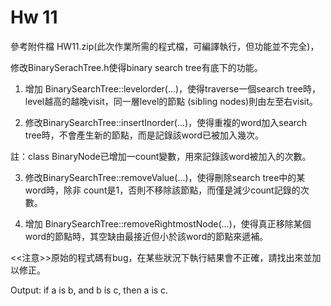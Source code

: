 # Hw 11

參考附件檔 HW11.zip(此次作業所需的程式檔，可編譯執行，但功能並不完全)，

修改BinarySerachTree.h使得binary search tree有底下的功能。

1. 增加 BinarySearchTree::levelorder(...)，使得traverse一個search tree時，level越高的越晚visit，同一層level的節點 (sibling nodes)則由左至右visit。

2. 修改BinarySearchTree::insertInorder(...)，使得重複的word加入search tree時，不會產生新的節點，而是記錄該word已被加入幾次。

註：class BinaryNode已增加一count變數，用來記錄該word被加入的次數。

3. 修改BinarySearchTree::removeValue(...)，使得刪除search tree中的某word時，除非 count是1，否則不移除該節點，而僅是減少count記錄的次數。

4. 增加 BinarySearchTree::removeRightmostNode(...)，使得真正移除某個word的節點時，其空缺由最接近但小於該word的節點來遞補。

<<注意>>原始的程式碼有bug，在某些狀況下執行結果會不正確，請找出來並加以修正。

Output: if a is b, and b is c, then a is c.